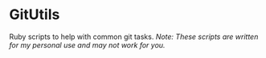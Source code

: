 # GitUtils

Ruby scripts to help with common git tasks. *Note: These scripts are written for my personal use and may not work for you.*
